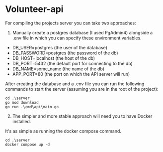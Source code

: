 # Volunteer-api

For compiling the projects server you can take two approaches:

1. Manually create a postgres database (I used PgAdmin4) alongside a .env file in which you can specify these environment variables.
- DB_USER=postgres   (the user of the database)
- DB_PASSWORD=postgres (the password of the db)
- DB_HOST=localhost (the host of the db)
- DB_PORT=5432 (the default port for connecting to the db)
- DB_NAME=some_name  (the name of the db)
- APP_PORT=80 (the port on which the API server will run)

After creating the database and a .env file you can run the following commands to start the server (assuming you are in the root of the project):
```
cd .\server
go mod download
go run .\cmd\api\main.go
```
2. The simpler and more stable approach will need you to have Docker installed.

It's as simple as running the docker compose command.
```
cd .\server
docker compose up -d
``` 